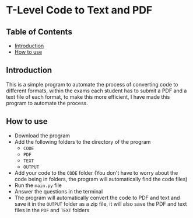 # T-Level Code to Text and PDF

## Table of Contents

- [Introduction](#introduction)
- [How to use](#how-to-use)

## Introduction

This is a simple program to automate the process of converting code to different formats, within the exams each student has to submit a PDF and a text file of each format, to make this more efficient, I have made this program to automate the process.

## How to use

- Download the program
- Add the following folders to the directory of the program
  - `CODE`
  - `PDF`
  - `TEXT`
  - `OUTPUT`
- Add your code to the `CODE` folder (You don't have to worry about the code being in folders, the program will automatically find the code files)
- Run the `main.py` file
- Answer the questions in the terminal
- The program will automatically convert the code to PDF and text and save it in the `OUTPUT` folder as a zip file, it will also save the PDF and text files in the `PDF` and `TEXT` folders
